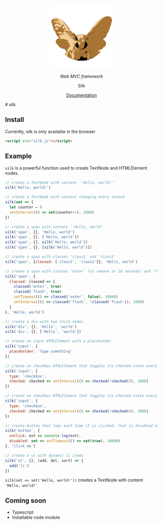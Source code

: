 <div align="center">

![logo](https://github.com/carlosvpi/silk/blob/main/docs/assets/Silk.png?raw=true)

_Web MVC framework_

Silk

[Documentation](https://github.com/carlosvpi/silk/blob/main/docs/documentation.md)

</div>
# silk


## Install

Currently, silk is only available in the browser

```html
<script src="silk.js"></script>
```

## Example

`silk` is a powerful function used to create TextNode and HTMLElement nodes.

```javascript
// create a TextNode with content `'Hello, world!'`
silk('Hello, world!')
```

```javascript
// create a TextNode with content changing every second
silk(set => {
  let counter = 0
  setInterval(() => set(counter++), 1000)
})
```

```javascript
// create a span with content `'Hello, world'`
silk('span', {}, 'Hello, world')
silk('span', {}, ['Hello, world'])
silk('span', {}, silk('Hello, world'))
silk('span', {}, [silk('Hello, world')])
```

```javascript
// create a span with classes 'class1' and 'class2'
silk('span', {classed: ['class1', 'class2']}, 'Hello, world')
```

```javascript
// create a span with classes 'enter' (to remove in 10 seconds) and 'flash' (to toggle every second)
silk('span', {
  classed: classed => {
    classed('enter', true)
    classed('flash', true)
    setTimeout(() => classed('enter', false), 10000)
    setInterval(() => classed('flash', !classed('flash')), 1000)
  }
}, 'Hello, world')
```

```javascript
// create a div with two child nodes
silk('div', {}, 'Hello', 'world')
silk('div', {}, ['Hello', 'world'])
```

```javascript
// create an input HTMLElement with a placeholder
silk('input', {
  placeholder: 'Type something'
})
```

```javascript
// create an checkbox HTMLElement that toggles its checked state every second
silk('input', {
  type: 'checkbox',
  checked: checked => setInterval(() => checked(!checked()), 1000)
})
```

```javascript
// create an checkbox HTMLElement that toggles its checked state every second
silk('input', {
  type: 'checkbox',
  checked: checked => setInterval(() => checked(!checked()), 1000)
})
```

```javascript
// create button that logs each time it is clicked, that is disabled after 10 seconds
silk('button', {
  onClick: evt => console.log(evt),
  disabled: set => setTimeout(() => set(true), 10000)
}, 'Click me')
```

```javascript
// create a ul with dynamic li items
silk('ul', {}, (add, del, sort) => {
  add('li')
})
```

`silk(set => set('Hello, world!'))` creates a TextNode with content `'Hello, world!'`

## Coming soon

* Typescript
* Installable node module
